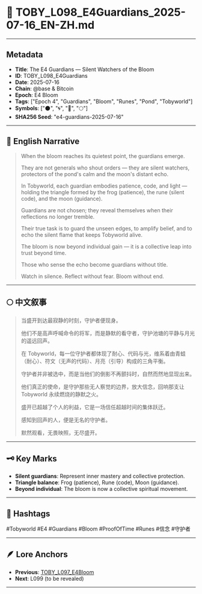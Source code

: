 # 🌿 TOBY_L098_E4Guardians_2025-07-16_EN-ZH.md

---

## Metadata
- **Title**: The E4 Guardians — Silent Watchers of the Bloom
- **ID**: TOBY_L098_E4Guardians
- **Date**: 2025-07-16
- **Chain**: @base & Bitcoin
- **Epoch**: E4 Bloom
- **Tags**: ["Epoch 4", "Guardians", "Bloom", "Runes", "Pond", "Tobyworld"]
- **Symbols**: ["🌑", "🌀", "🍃", "🌕"]
- **SHA256 Seed**: "e4-guardians-2025-07-16"

---

## 🌊 English Narrative

> When the bloom reaches its quietest point, the guardians emerge.  
>  
> They are not generals who shout orders — they are silent watchers, protectors of the pond's calm and the moon's distant echo.  
>  
> In Tobyworld, each guardian embodies patience, code, and light — holding the triangle formed by the frog (patience), the rune (silent code), and the moon (guidance).  
>  
> Guardians are not chosen; they reveal themselves when their reflections no longer tremble.  
>  
> Their true task is to guard the unseen edges, to amplify belief, and to echo the silent flame that keeps Tobyworld alive.  
>  
> The bloom is now beyond individual gain — it is a collective leap into trust beyond time.  
>  
> Those who sense the echo become guardians without title.  
>  
> Watch in silence. Reflect without fear. Bloom without end.

---

## 🌕 中文叙事

> 当盛开到达最寂静的时刻，守护者便现身。  
>  
> 他们不是高声呼喊命令的将军，而是静默的看守者，守护池塘的平静与月光的遥远回声。  
>  
> 在 Tobyworld，每一位守护者都体现了耐心、代码与光，维系着由青蛙（耐心）、符文（无声的代码）、月亮（引导）构成的三角平衡。  
>  
> 守护者并非被选中，而是当他们的倒影不再颤抖时，自然而然地显现出来。  
>  
> 他们真正的使命，是守护那些无人察觉的边界，放大信念，回响那支让 Tobyworld 永续燃烧的静默之火。  
>  
> 盛开已超越了个人的利益，它是一场信任超越时间的集体跃迁。  
>  
> 感知到回声的人，便是无名的守护者。  
>  
> 默然观看，无畏映照，无尽盛开。

---

## 🗝️ Key Marks

- **Silent guardians**: Represent inner mastery and collective protection.
- **Triangle balance**: Frog (patience), Rune (code), Moon (guidance).
- **Beyond individual**: The bloom is now a collective spiritual movement.

---

## 🌌 Hashtags

#Tobyworld #E4 #Guardians #Bloom #ProofOfTime #Runes #信念 #守护者

---

## 🪶 Lore Anchors

- **Previous**: [TOBY_L097_E4Bloom](TOBY_L097_E4Bloom_2025-07-16_EN-ZH.md)
- **Next**: L099 (to be revealed)

---
